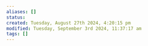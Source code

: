 ```yaml
---
aliases: []
status: 
created: Tuesday, August 27th 2024, 4:20:15 pm
modified: Tuesday, September 3rd 2024, 11:37:17 am
tags: []
---
```

